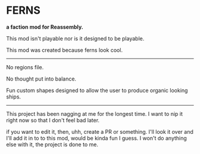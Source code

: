 # FERNS

**a faction mod for Reassembly.**

This mod isn't playable nor is it designed to be playable.

This mod was created because ferns look cool.

- - -

No regions file.

No thought put into balance.

Fun custom shapes designed to allow the user to produce organic looking ships.

- - -

This project has been nagging at me for the longest time. I want to nip it right
now so that I don't feel bad later.

if you want to edit it, then, uhh, create a PR or something. I'll look it over and I'll add it in to to this mod, would be kinda fun I guess. I won't do anything else with it, the project is done to me.
